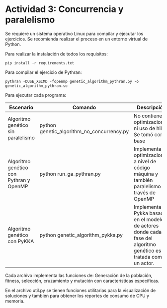 # Actividad 3: Concurrencia y paralelismo

Se requiere un sistema operativo Linux para compilar y ejecutar los ejercicios. Se recomienda realizar el proceso en un entorno virtual de Python.

Para realizar la instalación de todos los requisitos:

```
pip install -r requirements.txt
```

Para compilar el ejercicio de Pythran:

```
pythran -DUSE_XSIMD -fopenmp genetic_algorithm_pythran.py -o genetic_algorithm_pythran.so
```

Para ejecutar cada programa:

Escenario | Comando | Descripción
--- | --- | ---
Algoritmo genético sin paralelismo | python genetic_algorithm_no_concurrency.py | No contiene optimizaciones ni uso de hilos. Se tomó como base
Algoritmo genético con Pythran y OpenMP | python run_ga_pythran.py | Implementa optimizaciones a nivel de código máquina y también paralelismo a través de OpenMP
Algoritmo genético con PyKKA | python genetic_algorithm_pykka.py | Implementa Pykka basado en el modelo de actores donde cada fase del algoritmo genético es tratada como un actor.

Cada archivo implementa las funciones de: Generación de la población, fitness, selección, cruzamiento y mutación con características específicas.

En el archivo util.py se tienen funciones utilitarias para la visualización de soluciones y también para obtener los reportes de consumo de CPU y memoria.
